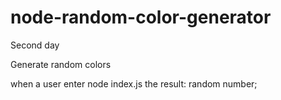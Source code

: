 # node-random-color-generator

Second day

Generate random colors

when a user enter node index.js the result: random number;
